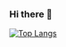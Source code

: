 ### Hi there 👋

[![Top Langs](https://github-readme-stats.vercel.app/api/top-langs/?username=YucriNatsure)](https://github.com/anuraghazra/github-readme-stats)

